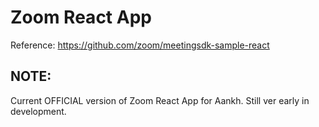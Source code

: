 # Zoom React App

Reference: https://github.com/zoom/meetingsdk-sample-react

## NOTE:

Current OFFICIAL version of Zoom React App for Aankh. Still ver early in development.
